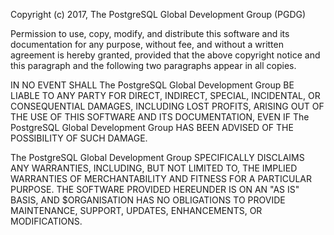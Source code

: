 Copyright (c) 2017, The PostgreSQL Global Development Group (PGDG)

Permission to use, copy, modify, and distribute this software and its
documentation for any purpose, without fee, and without a written agreement is
hereby granted, provided that the above copyright notice and this paragraph and
the following two paragraphs appear in all copies.

IN NO EVENT SHALL The PostgreSQL Global Development Group BE LIABLE TO ANY PARTY FOR DIRECT, INDIRECT,
SPECIAL, INCIDENTAL, OR CONSEQUENTIAL DAMAGES, INCLUDING LOST PROFITS, ARISING
OUT OF THE USE OF THIS SOFTWARE AND ITS DOCUMENTATION, EVEN IF The PostgreSQL Global Development Group HAS
BEEN ADVISED OF THE POSSIBILITY OF SUCH DAMAGE.

The PostgreSQL Global Development Group SPECIFICALLY DISCLAIMS ANY WARRANTIES, INCLUDING, BUT NOT LIMITED
TO, THE IMPLIED WARRANTIES OF MERCHANTABILITY AND FITNESS FOR A PARTICULAR
PURPOSE. THE SOFTWARE PROVIDED HEREUNDER IS ON AN "AS IS" BASIS, AND
$ORGANISATION HAS NO OBLIGATIONS TO PROVIDE MAINTENANCE, SUPPORT, UPDATES,
ENHANCEMENTS, OR MODIFICATIONS.
